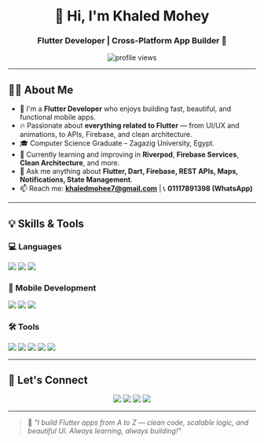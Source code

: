<h1 align="center">👋 Hi, I'm Khaled Mohey</h1>
<h3 align="center">Flutter Developer | Cross-Platform App Builder 🚀</h3>

<p align="center">
  <img src="https://komarev.com/ghpvc/?username=khaled-mohey10&label=Profile%20views&color=0e75b6&style=flat" alt="profile views" />
</p>

---

## 👨‍💻 About Me

- 💼 I'm a **Flutter Developer** who enjoys building fast, beautiful, and functional mobile apps.
- 🔥 Passionate about **everything related to Flutter** — from UI/UX and animations, to APIs, Firebase, and clean architecture.
- 🎓 Computer Science Graduate – Zagazig University, Egypt.
- 🌱 Currently learning and improving in **Riverpod**, **Firebase Services**, **Clean Architecture**, and more.
- 💬 Ask me anything about **Flutter, Dart, Firebase, REST APIs, Maps, Notifications, State Management**.
- 📫 Reach me: **khaledmohee7@gmail.com** | 📞 **01117891398 (WhatsApp)**

---

## 💡 Skills & Tools

### 💻 Languages
<p>
  <img src="https://img.shields.io/badge/Dart-0175C2?style=for-the-badge&logo=dart&logoColor=white"/>
  <img src="https://img.shields.io/badge/Python-3776AB?style=for-the-badge&logo=python&logoColor=white"/>
  <img src="https://img.shields.io/badge/Java-007396?style=for-the-badge&logo=java&logoColor=white"/>
</p>

### 📱 Mobile Development
<p>
  <img src="https://img.shields.io/badge/Flutter-02569B?style=for-the-badge&logo=flutter&logoColor=white"/>
  <img src="https://img.shields.io/badge/Firebase-ffca28?style=for-the-badge&logo=firebase&logoColor=black"/>
  <img src="https://img.shields.io/badge/REST%20APIs-00599C?style=for-the-badge&logo=postman&logoColor=white"/>
</p>

### 🛠 Tools
<p>
  <img src="https://img.shields.io/badge/Git-F05032?style=for-the-badge&logo=git&logoColor=white"/>
  <img src="https://img.shields.io/badge/GitHub-181717?style=for-the-badge&logo=github&logoColor=white"/>
  <img src="https://img.shields.io/badge/VSCode-007ACC?style=for-the-badge&logo=visual%20studio%20code&logoColor=white"/>
  <img src="https://img.shields.io/badge/Android%20Studio-3DDC84?style=for-the-badge&logo=android-studio&logoColor=white"/>
  <img src="https://img.shields.io/badge/Figma-F24E1E?style=for-the-badge&logo=figma&logoColor=white"/>
</p>

---

## 📲 Let's Connect

<p align="center">
  <a href="mailto:khaledmohee7@gmail.com"><img src="https://img.shields.io/badge/Gmail-D14836?style=for-the-badge&logo=gmail&logoColor=white"/></a>
  <a href="https://wa.me/201117891398?text=السلام%20عليكم"><img src="https://img.shields.io/badge/WhatsApp-25D366?style=for-the-badge&logo=whatsapp&logoColor=white"/></a>
  <a href="https://www.linkedin.com/in/khaled-mohey-382393324"><img src="https://img.shields.io/badge/LinkedIn-0077B5?style=for-the-badge&logo=linkedin&logoColor=white"/></a>
  <a href="https://github.com/khaled-mohey10"><img src="https://img.shields.io/badge/GitHub-100000?style=for-the-badge&logo=github&logoColor=white"/></a>
</p>

---

> 🚀 *"I build Flutter apps from A to Z — clean code, scalable logic, and beautiful UI. Always learning, always building!"*
